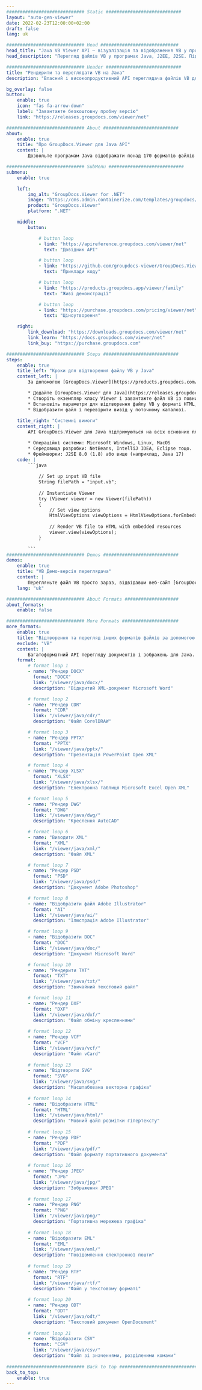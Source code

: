 ```yaml
---
############################# Static ############################
layout: "auto-gen-viewer"
date: 2022-02-23T12:00:00+02:00
draft: false
lang: uk

############################# Head #############################
head_title: "Java VB Viewer API – візуалізація та відображення VB у програмах Java"
head_description: "Перегляд файлів VB у програмах Java, J2EE, J2SE. Підтримує перегляд понад 170 форматів документів і файлів зображень у режимі HTML, PDF або зображення з розширеними функціями для керування параметрами перегляду документів."

############################# Header ############################
title: "Рендерити та переглядати VB на Java" 
description: "Власний і високопродуктивний API переглядача файлів VB для додатків на основі Java, J2EE та J2SE, що підтримує широкий спектр додаткових функцій для налаштування зовнішнього вигляду формату вихідного документа." 

bg_overlay: false
button:
    enable: true
    icon: "fas fa-arrow-down"
    label: "Завантажте безкоштовну пробну версію"
    link: "https://releases.groupdocs.com/viewer/net"

############################# About ############################
about:
    enable: true
    title: "Про GroupDocs.Viewer для Java API" 
    content: |
        Дозвольте програмам Java відображати понад 170 форматів файлів у режимах HTML, PDF або зображень за допомогою GroupDocs.Viewer для Java API без встановлення додаткового програмного забезпечення; наприклад Microsoft Office, Apache Open Office, Adobe Acrobat Reader тощо. Розробники можуть легко переглядати всі популярні зображення та типи документів, включаючи Microsoft Office, OpenDocument, HTML, PDF, архів, діаграми, Photoshop, AutoCAD і формати мови програмування в програмах Java за допомогою швидкий і якісний рендеринг.

############################# SubMenu ############################
submenu:
    enable: true

    left:
        img_alt: "GroupDocs.Viewer for .NET"
        image: "https://cms.admin.containerize.com/templates/groupdocs/images/product-logos/90x90-noborder/groupdocs-viewer-net.png"
        product: "GroupDocs.Viewer"
        platform: ".NET"

    middle:
        button:

            # button loop
            - link: "https://apireference.groupdocs.com/viewer/net"
              text: "Довідник API"

            # button loop
            - link: "https://github.com/groupdocs-viewer/GroupDocs.Viewer-for-.NET"
              text: "Приклади коду"

            # button loop
            - link: "https://products.groupdocs.app/viewer/family"
              text: "Живі демонстрації"

            # button loop
            - link: "https://purchase.groupdocs.com/pricing/viewer/net"
              text: "Ціноутворення"

    right:
        link_download: "https://downloads.groupdocs.com/viewer/net"
        link_learn: "https://docs.groupdocs.com/viewer/net"
        link_buy: "https://purchase.groupdocs.com"

############################# Steps ############################
steps:
    enable: true
    title_left: "Кроки для відтворення файлу VB у Java" 
    content_left: |
        За допомогою [GroupDocs.Viewer](https://products.groupdocs.com/viewer/java/) ви можете перетворити VB у HTML, JPEG, PNG або PDF за кілька кроків.

        * Додайте [GroupDocs.Viewer для Java](https://releases.groupdocs.com/viewer/java/) як залежність до свого проекту. 
        * Створіть екземпляр класу Viewer і завантажте файл VB із повним шляхом. 
        * Встановіть параметри для відтворення файлу VB у форматі HTML, PNG, JPEG або PDF. 
        * Відобразити файл і перевірити вивід у поточному каталозі. 
        
    title_right: "Системні вимоги" 
    content_right: |
        API GroupDocs.Viewer для Java підтримуються на всіх основних платформах і операційних системах. Перш ніж виконувати наведений нижче код, переконайтеся, що у вашій системі встановлено такі передумови.

        * Операційні системи: Microsoft Windows, Linux, MacOS 
        * Середовища розробки: NetBeans, IntelliJ IDEA, Eclipse тощо. 
        * Фреймворки: J2SE 8.0 (1.8) або вище (наприклад, Java 17) 
    code: |
        ```java
                        
            // Set up input VB file
            String filePath = "input.vb";
        
            // Instantiate Viewer
            try (Viewer viewer = new Viewer(filePath))
            {
            	// Set view options 
            	HtmlViewOptions viewOptions = HtmlViewOptions.forEmbeddedResources();
                    
            	// Render VB file to HTML with embedded resources
            	viewer.view(viewOptions);
            }
             
        ```
############################# Demos ############################
demos:
    enable: true
    title: "VB Демо-версія переглядача"
    content: |
        Перегляньте файл VB просто зараз, відвідавши веб-сайт [GroupDocs.Viewer Online Apps](https://products.groupdocs.app/viewer/vb).
    lang: "uk"

############################# About Formats ####################
about_formats:
    enable: false

############################# More Formats #####################
more_formats:
    enable: true
    title: "Відтворення та перегляд інших форматів файлів за допомогою Java"
    exclude: "VB"
    content: |
        Багатоформатний API перегляду документів і зображень для Java. Перегляньте деякі з популярних форматів файлів нижче без зовнішніх програм перегляду.
    format: 
        # format loop 1
        - name: "Рендер DOCX"
          format: "DOCX"
          link: "/viewer/java/docx/"
          description: "Відкритий XML-документ Microsoft Word" 

        # format loop 2
        - name: "Рендер CDR" 
          format: "CDR"
          link: "/viewer/java/cdr/"
          description: "Файл CorelDRAW" 

        # format loop 3
        - name: "Рендер PPTX"
          format: "PPTX"
          link: "/viewer/java/pptx/"
          description: "Презентація PowerPoint Open XML" 

        # format loop 4
        - name: "Рендер XLSX"
          format: "XLSX"
          link: "/viewer/java/xlsx/"
          description: "Електронна таблиця Microsoft Excel Open XML" 

        # format loop 5
        - name: "Рендер DWG"
          format: "DWG"
          link: "/viewer/java/dwg/"
          description: "Креслення AutoCAD"

        # format loop 6
        - name: "Виводити XML"
          format: "XML"
          link: "/viewer/java/xml/"
          description: "Файл XML"

        # format loop 7
        - name: "Рендер PSD"
          format: "PSD"
          link: "/viewer/java/psd/"
          description: "Документ Adobe Photoshop"

        # format loop 8
        - name: "Відобразити файл Adobe Illustrator"
          format: "AI"
          link: "/viewer/java/ai/"
          description: "Ілюстрація Adobe Illustrator"

        # format loop 9
        - name: "Відобразити DOC"
          format: "DOC"
          link: "/viewer/java/doc/"
          description: "Документ Microsoft Word" 

        # format loop 10
        - name: "Рендерити TXT" 
          format: "TXT"
          link: "/viewer/java/txt/"
          description: "Звичайний текстовий файл" 

        # format loop 11
        - name: "Рендер DXF" 
          format: "DXF"
          link: "/viewer/java/dxf/"
          description: "Файл обміну кресленнями"  
          
        # format loop 12
        - name: "Рендер VCF"
          format: "VCF"
          link: "/viewer/java/vcf/"
          description: "Файл vCard"  
              
        # format loop 13
        - name: "Відтворити SVG"
          format: "SVG"
          link: "/viewer/java/svg/"
          description: "Масштабована векторна графіка" 
          
        # format loop 14
        - name: "Відобразити HTML"
          format: "HTML"
          link: "/viewer/java/html/"
          description: "Мовний файл розмітки гіпертексту" 
          
        # format loop 15
        - name: "Рендер PDF"
          format: "PDF"
          link: "/viewer/java/pdf/"
          description: "Файл формату портативного документа"
          
        # format loop 16
        - name: "Рендер JPEG"
          format: "JPG"
          link: "/viewer/java/jpg/"
          description: "Зображення JPEG"
          
        # format loop 17
        - name: "Рендер PNG"
          format: "PNG"
          link: "/viewer/java/png/"
          description: "Портативна мережева графіка" 
          
        # format loop 18
        - name: "Відобразити EML"
          format: "EML"
          link: "/viewer/java/eml/"
          description: "Повідомлення електронної пошти" 
          
        # format loop 19
        - name: "Рендер RTF"
          format: "RTF"
          link: "/viewer/java/rtf/"
          description: "Файл у текстовому форматі" 
          
        # format loop 20
        - name: "Рендер ODT"
          format: "ODT"
          link: "/viewer/java/odt/"
          description: "Текстовий документ OpenDocument" 
          
        # format loop 21
        - name: "Відобразити CSV"
          format: "CSV"
          link: "/viewer/java/csv/"
          description: "Файл зі значеннями, розділеними комами" 
          
############################# Back to top ###############################
back_to_top:
    enable: true
---
```

